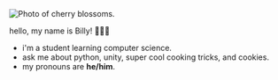 <img alt="Photo of cherry blossoms." src="https://res.cloudinary.com/jendowns/image/upload/v1598540379/flowers_wcwnkq.jpg" />

hello, my name is Billy! 👩🏻‍💻

- i'm a student learning computer science.
- ask me about python, unity, super cool cooking tricks, and cookies.
- my pronouns are **he/him**.
